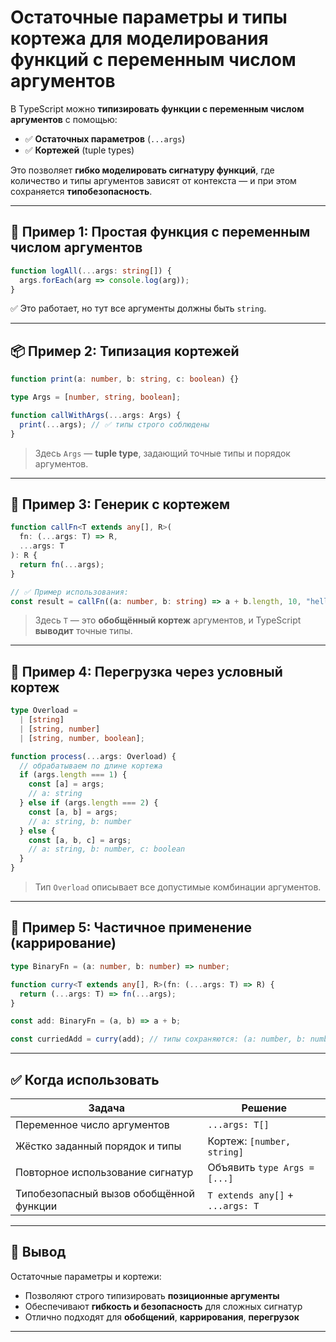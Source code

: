 # Остаточные параметры и типы кортежа для моделирования функций с переменным числом аргументов

В TypeScript можно **типизировать функции с переменным числом аргументов** с помощью:

* ✅ **Остаточных параметров** (`...args`)
* ✅ **Кортежей** (tuple types)

Это позволяет **гибко моделировать сигнатуру функций**, где количество и типы аргументов зависят от контекста — и при этом сохраняется **типобезопасность**.

---

## 📌 Пример 1: Простая функция с переменным числом аргументов

```ts
function logAll(...args: string[]) {
  args.forEach(arg => console.log(arg));
}
```

✅ Это работает, но тут все аргументы должны быть `string`.

---

## 📦 Пример 2: Типизация кортежей

```ts
function print(a: number, b: string, c: boolean) {}

type Args = [number, string, boolean];

function callWithArgs(...args: Args) {
  print(...args); // ✅ типы строго соблюдены
}
```

> Здесь `Args` — **tuple type**, задающий точные типы и порядок аргументов.

---

## 🎯 Пример 3: Генерик с кортежем

```ts
function callFn<T extends any[], R>(
  fn: (...args: T) => R,
  ...args: T
): R {
  return fn(...args);
}

// ✅ Пример использования:
const result = callFn((a: number, b: string) => a + b.length, 10, "hello");
```

> Здесь `T` — это **обобщённый кортеж** аргументов, и TypeScript **выводит** точные типы.

---

## 🔄 Пример 4: Перегрузка через условный кортеж

```ts
type Overload =
  | [string]
  | [string, number]
  | [string, number, boolean];

function process(...args: Overload) {
  // обрабатываем по длине кортежа
  if (args.length === 1) {
    const [a] = args;
    // a: string
  } else if (args.length === 2) {
    const [a, b] = args;
    // a: string, b: number
  } else {
    const [a, b, c] = args;
    // a: string, b: number, c: boolean
  }
}
```

> Тип `Overload` описывает все допустимые комбинации аргументов.

---

## 🧠 Пример 5: Частичное применение (каррирование)

```ts
type BinaryFn = (a: number, b: number) => number;

function curry<T extends any[], R>(fn: (...args: T) => R) {
  return (...args: T) => fn(...args);
}

const add: BinaryFn = (a, b) => a + b;

const curriedAdd = curry(add); // типы сохраняются: (a: number, b: number) => number
```

---

## ✅ Когда использовать

| Задача                                  | Решение                          |
| --------------------------------------- | -------------------------------- |
| Переменное число аргументов             | `...args: T[]`                   |
| Жёстко заданный порядок и типы          | Кортеж: `[number, string]`       |
| Повторное использование сигнатур        | Объявить `type Args = [...]`     |
| Типобезопасный вызов обобщённой функции | `T extends any[]` + `...args: T` |

---

## 📌 Вывод

Остаточные параметры и кортежи:

* Позволяют строго типизировать **позиционные аргументы**
* Обеспечивают **гибкость и безопасность** для сложных сигнатур
* Отлично подходят для **обобщений**, **каррирования**, **перегрузок**

---
